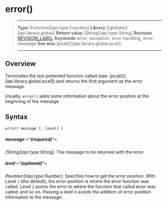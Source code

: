 # error()

> --------------------- ------------------------------------------------------------------------------------------
> __Type__              [Function][api.type.Function]
> __Library__           [(globals)][api.library.global]
> __Return value__      [String][api.type.String]
> __Revision__          [REVISION_LABEL](REVISION_URL)
> __Keywords__          error, exception, error handling, error message
> __See also__          [pcall()][api.library.global.pcall]
> --------------------- ------------------------------------------------------------------------------------------


## Overview

Terminates the last protected function called (see: [pcall()][api.library.global.pcall]) and returns the first argument as the error message.

Usually, `error()` adds some information about the error position at the beginning of the message.

## Syntax

	error( message [, level] )

##### message ~^(required)^~
_[String][api.type.String]._ The message to be returned with the error.

##### level ~^(optional)^~
_[Number][api.type.Number]._ Specifies how to get the error position. With Level `1` (the default), the error position is where the error function was called. Level `2` points the error to where the function that called error was called; and so on. Passing a level `0` avoids the addition of error position information to the message.
